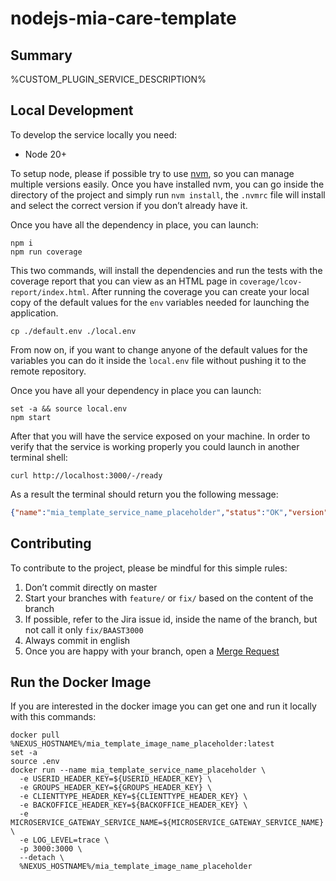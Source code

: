 # nodejs-mia-care-template

## Summary

%CUSTOM_PLUGIN_SERVICE_DESCRIPTION%

## Local Development

To develop the service locally you need:

- Node 20+

To setup node, please if possible try to use [nvm][nvm], so you can manage multiple
versions easily. Once you have installed nvm, you can go inside the directory of the project and simply run
`nvm install`, the `.nvmrc` file will install and select the correct version if you don’t already have it.

Once you have all the dependency in place, you can launch:

```shell
npm i
npm run coverage
```

This two commands, will install the dependencies and run the tests with the coverage report that you can view as an HTML
page in `coverage/lcov-report/index.html`.
After running the coverage you can create your local copy of the default values for the `env` variables needed for
launching the application.

```shell
cp ./default.env ./local.env
```

From now on, if you want to change anyone of the default values for the variables you can do it inside the `local.env`
file without pushing it to the remote repository.

Once you have all your dependency in place you can launch:

```shell
set -a && source local.env
npm start
```

After that you will have the service exposed on your machine. In order to verify that the service is working properly you could launch in another terminal shell:

```shell
curl http://localhost:3000/-/ready
```

As a result the terminal should return you the following message:

```json
{"name":"mia_template_service_name_placeholder","status":"OK","version":"0.1.0"}
```

## Contributing

To contribute to the project, please be mindful for this simple rules:

1. Don’t commit directly on master
2. Start your branches with `feature/` or `fix/` based on the content of the branch
3. If possible, refer to the Jira issue id, inside the name of the branch, but not call it only `fix/BAAST3000`
4. Always commit in english
5. Once you are happy with your branch, open a [Merge Request][merge-request]

## Run the Docker Image

If you are interested in the docker image you can get one and run it locally with this commands:

```shell
docker pull %NEXUS_HOSTNAME%/mia_template_image_name_placeholder:latest
set -a
source .env
docker run --name mia_template_service_name_placeholder \
  -e USERID_HEADER_KEY=${USERID_HEADER_KEY} \
  -e GROUPS_HEADER_KEY=${GROUPS_HEADER_KEY} \
  -e CLIENTTYPE_HEADER_KEY=${CLIENTTYPE_HEADER_KEY} \
  -e BACKOFFICE_HEADER_KEY=${BACKOFFICE_HEADER_KEY} \
  -e MICROSERVICE_GATEWAY_SERVICE_NAME=${MICROSERVICE_GATEWAY_SERVICE_NAME} \
  -e LOG_LEVEL=trace \
  -p 3000:3000 \
  --detach \
  %NEXUS_HOSTNAME%/mia_template_image_name_placeholder
```

[nvm]: https://github.com/creationix/nvm
[merge-request]: %GITLAB_BASE_URL%/%CUSTOM_PLUGIN_PROJECT_FULL_PATH%/merge_requests